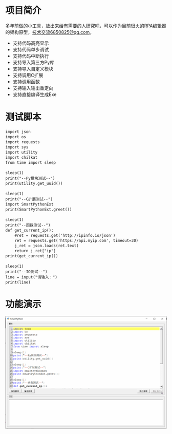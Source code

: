 # 项目简介

多年前做的小工具，放出来给有需要的人研究吧，可以作为目前很火的RPA编辑器的架构原型，技术交流6850825@qq.com。

* 支持代码高亮显示
* 支持代码单步调试
* 支持代码中断执行
* 支持导入第三方Py库
* 支持导入自定义模块
* 支持调用C扩展
* 支持调用函数
* 支持输入输出重定向
* 支持直接编译生成Exe


# 测试脚本
```
import json
import os
import requests
import sys
import utility
import chilkat
from time import sleep

sleep(1)
print("--Py模块测试--")
print(utility.get_uuid())

sleep(1)
print("--C扩展测试--")
import SmartPythonExt
print(SmartPythonExt.greet())

sleep(1)
print("--函数测试--")
def get_current_ip():
	#ret = requests.get('http://ipinfo.io/json')
	ret = requests.get('https://api.myip.com', timeout=30)
	j_ret = json.loads(ret.text)
	return j_ret["ip"]
print(get_current_ip())

sleep(1)
print("--IO测试--")
line = input("请输入：")
print(line)
```

# 功能演示
![image](https://github.com/hcaihao/SmartPython/blob/main/demo.gif)
